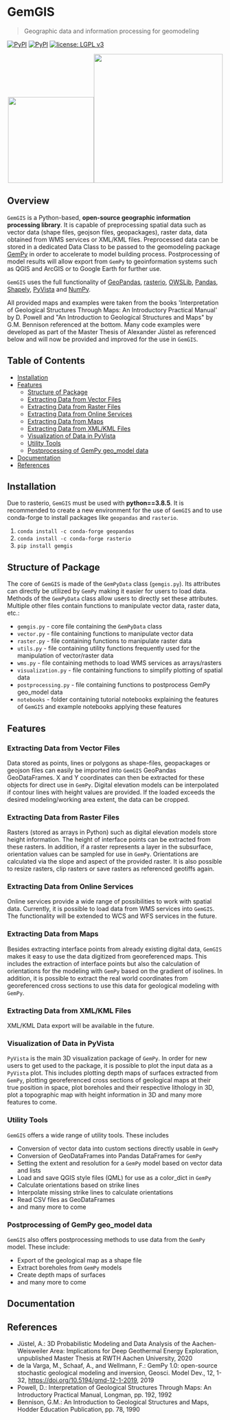 # GemGIS

> Geographic data and information processing for geomodeling


[![PyPI](https://img.shields.io/badge/python-3-blue.svg)](https://www.python.org/downloads/)
[![PyPI](https://img.shields.io/badge/pypi-1.0-blue.svg)](https://pypi.org/project/gemgis/)
[![license: LGPL v3](https://img.shields.io/badge/license-LGPL%20v3-blue.svg)](https://github.com/cgre-aachen/gemgis/blob/master/LICENSE.md)

<p align="center"><img src="data/Test1/task1.png" width="200"><img src="data/Images/model1.png" width="300"></p>

## Overview 

`GemGIS` is a Python-based, **open-source geographic information processing library**. It is capable of preprocessing spatial data such as vector data (shape files, geojson files, geopackages), raster data, data obtained from WMS services or XML/KML files. Preprocessed data can be stored in a dedicated Data Class to be passed to the geomodeling package [GemPy](https://github.com/cgre-aachen/gempy) in order to accelerate to model building process. Postprocessing of model results will allow export from `GemPy` to geoinformation systems such as QGIS and ArcGIS or to Google Earth for further use. 

`GemGIS` uses the full functionality of [GeoPandas](https://geopandas.org/), [rasterio](https://rasterio.readthedocs.io/en/latest/#), [OWSLib](https://geopython.github.io/OWSLib/), [Pandas](https://pandas.pydata.org/), [Shapely](https://shapely.readthedocs.io/en/latest/manual.html), [PyVista](https://docs.pyvista.org/) and [NumPy](https://numpy.org/).

All provided maps and examples were taken from the books 'Interpretation of Geological Structures Through Maps: An Introductory Practical Manual' by D. Powell and "An Introduction to Geological Structures and Maps" by G.M. Bennison referenced at the bottom. Many code examples were developed as part of the Master Thesis of Alexander Jüstel as referenced below and will now be provided and improved for the use in `GemGIS`.
## Table of Contents

* [Installation](#installation)
* [Features](#features)
  * [Structure of Package](#structure)
  * [Extracting Data from Vector Files](#vector)
  * [Extracting Data from Raster Files](#raster)
  * [Extracting Data from Online Services](#wms)
  * [Extracting Data from Maps](#maps)
  * [Extracting Data from XML/KML Files](#xml/kml)
  * [Visualization of Data in PyVista](#pyvista)
  * [Utility Tools](#utils)
  * [Postprocessing of GemPy geo_model data](#post)
* [Documentation](#doc)
* [References](#ref)

<a name="installation"></a>
## Installation
Due to rasterio, `GemGIS` must be used with **python==3.8.5**. It is recommended to create a new environment for the use of `GemGIS` and to use conda-forge to install packages like `geopandas` and `rasterio`.

1) `conda install -c conda-forge geopandas`
2) `conda install -c conda-forge rasterio`
3) `pip install gemgis`

<a name="structure"></a>
## Structure of Package

The core of `GemGIS` is made of the `GemPyData` class (`gemgis.py`). Its attributes can directly be utilized by `GemPy` making it easier for users to load data. Methods of the `GemPyData` class allow users to directly set these attributes. Multiple other files contain functions to manipulate vector data, raster data, etc.:

* `gemgis.py` - core file containing the `GemPyData` class
* `vector.py` - file containing functions to manipulate vector data
* `raster.py` - file containing functions to manipulate raster data
* `utils.py` - file containing utility functions frequently used for the manipulation of vector/raster data
* `wms.py` - file containing methods to load WMS services as arrays/rasters
* `visualization.py` - file containing functions to simplify plotting of spatial data
* `postprocessing.py` - file containing functions to postprocess GemPy geo_model data
* `notebooks` - folder containing tutorial notebooks explaining the features of `GemGIS` and example notebooks applying these features



<a name="features"></a>
## Features

<a name="vector"></a>
### Extracting Data from Vector Files

Data stored as points, lines or polygons as shape-files, geopackages or geojson files can easily be imported into `GemGIS` GeoPandas GeoDataFrames. X and Y coordinates can then be extracted for these objects for direct use in `GemPy`. Digital elevation models can be interpolated if contour lines with height values are provided. If the loaded exceeds the desired modeling/working area extent, the data can be cropped. 

<a name="raster"></a>
### Extracting Data from Raster Files

Rasters (stored as arrays in Python) such as digital elevation models store height information. The height of interface points can be extracted from these rasters. In addition, if a raster represents a layer in the subsurface, orientation values can be sampled for use in `GemPy`. Orientations are calculated via the slope and aspect of the provided raster. It is also possible to resize rasters, clip rasters or save rasters as referenced geotiffs again. 

<a name="wms"></a>
### Extracting Data from Online Services

Online services provide a wide range of possibilities to work with spatial data. Currently, it is possible to load data from WMS services into `GemGIS`. The functionality will be extended to WCS and WFS services in the future.

<a name="maps"></a>
### Extracting Data from Maps
Besides extracting interface points from already existing digital data, `GemGIS` makes it easy to use the data digitized from georeferenced maps. This includes the extraction of interface points but also the calculation of orientations for the modeling with `GemPy` based on the gradient of isolines. In addition, it is possible to extract the real world coordinates from georeferenced cross sections to use this data for geological modeling with `GemPy`.

<a name="xml/kml"></a>
### Extracting Data from XML/KML Files
XML/KML Data export will be available in the future. 

<a name="pyvista"></a>
### Visualization of Data in PyVista
`PyVista` is the main 3D visualization package of `GemPy`. In order for new users to get used to the package, it is possible to plot the input data as a `PyVista` plot. This includes plotting depth maps of surfaces extracted from `GemPy`, plotting georeferenced cross sections of geological maps at their true position in space, plot boreholes and their respective lithology in 3D, plot a topographic map with height information in 3D and many more features to come.

<a name="utils"></a>
### Utility Tools
`GemGIS` offers a wide range of utility tools. These includes 
* Conversion of vector data into custom sections directly usable in `GemPy`
* Conversion of GeoDataFrames into Pandas DataFrames for `GemPy`
* Setting the extent and resolution for a `GemPy` model based on vector data and lists
* Load and save QGIS style files (QML) for use as a color_dict in `GemPy`
* Calculate orientations based on strike lines
* Interpolate missing strike lines to calculate orientations
* Read CSV files as GeoDataFrames
* and many more to come


<a name="post"></a>
### Postprocessing of GemPy geo_model data
`GemGIS` also offers postprocessing methods to use data from the `GemPy` model. These include:
* Export of the geological map as a shape file
* Extract boreholes from `GemPy` models
* Create depth maps of surfaces
* and many more to come


<a name="doc"></a>
## Documentation

<a name="ref"></a>
## References

* Jüstel, A.: 3D Probabilistic Modeling and Data Analysis of the Aachen-Weisweiler Area: Implications for Deep Geothermal Energy Exploration, unpublished Master Thesis at RWTH Aachen University, 2020
* de la Varga, M., Schaaf, A., and Wellmann, F.: GemPy 1.0: open-source stochastic geological modeling and inversion, Geosci. Model Dev., 12, 1-32, https://doi.org/10.5194/gmd-12-1-2019, 2019
* Powell, D.: Interpretation of Geological Structures Through Maps: An Introductory Practical Manual, Longman, pp. 192, 1992
* Bennison, G.M.: An Introduction to Geological Structures and Maps, Hodder Education Publication, pp. 78, 1990
